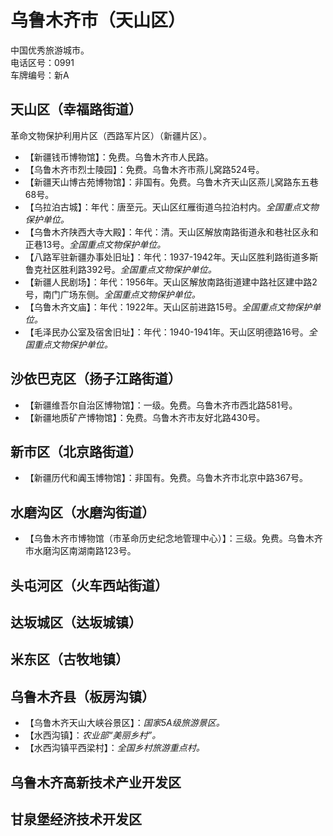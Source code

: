 # 乌鲁木齐市（天山区）  
中国优秀旅游城市。  
电话区号：0991  
车牌编号：新A  

## 天山区（幸福路街道）  
革命文物保护利用片区（西路军片区）（新疆片区）。  
* 【新疆钱币博物馆】：免费。乌鲁木齐市人民路。  
* 【乌鲁木齐市烈士陵园】：免费。乌鲁木齐市燕儿窝路524号。  
* 【新疆天山博古苑博物馆】：非国有。免费。乌鲁木齐天山区燕儿窝路东五巷68号。  
* 【乌拉泊古城】：年代：唐至元。天山区红雁街道乌拉泊村内。*全国重点文物保护单位。*  
* 【乌鲁木齐陕西大寺大殿】：年代：清。天山区解放南路街道永和巷社区永和正巷13号。*全国重点文物保护单位。*  
* 【八路军驻新疆办事处旧址】：年代：1937-1942年。天山区胜利路街道多斯鲁克社区胜利路392号。*全国重点文物保护单位。*  
* 【新疆人民剧场】：年代：1956年。天山区解放南路街道建中路社区建中路2号，南门广场东侧。*全国重点文物保护单位。*  
* 【乌鲁木齐文庙】：年代：1922年。天山区前进路15号。*全国重点文物保护单位。*  
* 【毛泽民办公室及宿舍旧址】：年代：1940-1941年。天山区明德路16号。*全国重点文物保护单位。*  

## 沙依巴克区（扬子江路街道）  
* 【新疆维吾尔自治区博物馆】：一级。免费。乌鲁木齐市西北路581号。  
* 【新疆地质矿产博物馆】：免费。乌鲁木齐市友好北路430号。  

## 新市区（北京路街道）  
* 【新疆历代和阗玉博物馆】：非国有。免费。乌鲁木齐市北京中路367号。  

## 水磨沟区（水磨沟街道）  
* 【乌鲁木齐市博物馆（市革命历史纪念地管理中心）】：三级。免费。乌鲁木齐市水磨沟区南湖南路123号。  

## 头屯河区（火车西站街道）  

## 达坂城区（达坂城镇）  

## 米东区（古牧地镇）  

## 乌鲁木齐县（板房沟镇）  
* 【乌鲁木齐天山大峡谷景区】：*国家5A级旅游景区。*  
* 【水西沟镇】：*农业部“美丽乡村”。*  
* 【水西沟镇平西梁村】：*全国乡村旅游重点村。*  

## 乌鲁木齐高新技术产业开发区  

## 甘泉堡经济技术开发区  
